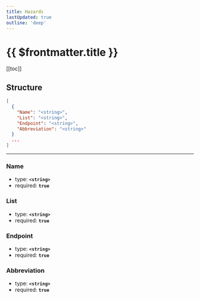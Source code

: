 ```yaml
---
title: Hazards
lastUpdated: true
outline: 'deep'
---
```


# {{ $frontmatter.title }}

[[toc]]

## Structure

```json
[
  {
    "Name": "<string>",
    "List": "<string>",
    "Endpoint": "<string>",
    "Abbreviation": "<string>"
  }
  ...
]
```

---

### Name

- type: **`<string>`**
- required: **`true`**

### List

- type: **`<string>`**
- required: **`true`**

### Endpoint

- type: **`<string>`**
- required: **`true`**

### Abbreviation

- type: **`<string>`**
- required: **`true`**
